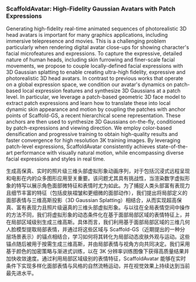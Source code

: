 ### ScaffoldAvatar: High-Fidelity Gaussian Avatars with Patch Expressions

Generating high-fidelity real-time animated sequences of photorealistic 3D head avatars is important for many graphics applications, including immersive telepresence and movies. This is a challenging problem particularly when rendering digital avatar close-ups for showing character's facial microfeatures and expressions. To capture the expressive, detailed nature of human heads, including skin furrowing and finer-scale facial movements, we propose to couple locally-defined facial expressions with 3D Gaussian splatting to enable creating ultra-high fidelity, expressive and photorealistic 3D head avatars. In contrast to previous works that operate on a global expression space, we condition our avatar's dynamics on patch-based local expression features and synthesize 3D Gaussians at a patch level. In particular, we leverage a patch-based geometric 3D face model to extract patch expressions and learn how to translate these into local dynamic skin appearance and motion by coupling the patches with anchor points of Scaffold-GS, a recent hierarchical scene representation. These anchors are then used to synthesize 3D Gaussians on-the-fly, conditioned by patch-expressions and viewing direction. We employ color-based densification and progressive training to obtain high-quality results and faster convergence for high resolution 3K training images. By leveraging patch-level expressions, ScaffoldAvatar consistently achieves state-of-the-art performance with visually natural motion, while encompassing diverse facial expressions and styles in real time.

生成高保真、实时的照片级三维头部虚拟形象动画序列，对于包括沉浸式远程呈现和电影在内的众多图形应用至关重要。该问题尤其具有挑战性，当渲染数字虚拟形象的特写以展示角色面部微特征和表情时尤为如此。为了捕捉人类头部富有表现力且细节丰富的特征（包括皮肤褶皱和更细微的面部动作），我们提出将局部定义的面部表情与三维高斯投影（3D Gaussian Splatting）相结合，从而实现超高保真、富有表现力且照片级逼真的三维头部虚拟形象。与以往在全局表情空间中操作的方法不同，我们将虚拟形象的动态条件化在基于面部局部区域的表情特征上，并在局部区域级别生成三维高斯。具体而言，我们利用基于面部局部区域的三维几何人脸模型提取局部表情，并通过将这些区域与 Scaffold-GS（近期提出的一种分层场景表示）的锚点相结合，学习如何将其转化为局部动态皮肤外观与运动。这些锚点随后被用于按需生成三维高斯，并由局部表情与视角方向共同决定。我们采用基于颜色的加密策略与渐进式训练，以在 3K 分辨率训练图像下获得高质量结果并加快收敛速度。通过利用局部区域级别的表情特征，ScaffoldAvatar 能够在实时条件下实现多样化面部表情与风格的自然流畅运动，并在视觉效果上持续达到当前最先进水平。
